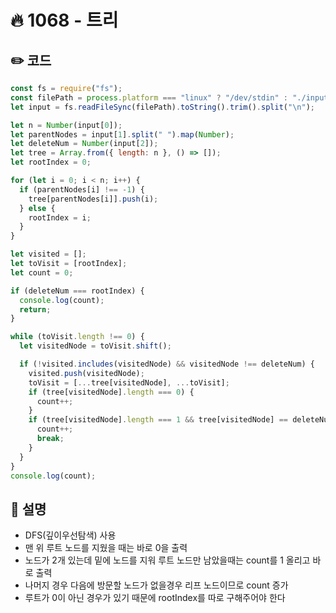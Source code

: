 # 🔥 1068 - 트리

## ✏️ 코드
```js
const fs = require("fs");
const filePath = process.platform === "linux" ? "/dev/stdin" : "./input.txt";
let input = fs.readFileSync(filePath).toString().trim().split("\n");

let n = Number(input[0]);
let parentNodes = input[1].split(" ").map(Number);
let deleteNum = Number(input[2]);
let tree = Array.from({ length: n }, () => []);
let rootIndex = 0;

for (let i = 0; i < n; i++) {
  if (parentNodes[i] !== -1) {
    tree[parentNodes[i]].push(i);
  } else {
    rootIndex = i;
  }
}

let visited = [];
let toVisit = [rootIndex];
let count = 0;

if (deleteNum === rootIndex) {
  console.log(count);
  return;
}

while (toVisit.length !== 0) {
  let visitedNode = toVisit.shift();

  if (!visited.includes(visitedNode) && visitedNode !== deleteNum) {
    visited.push(visitedNode);
    toVisit = [...tree[visitedNode], ...toVisit];
    if (tree[visitedNode].length === 0) {
      count++;
    }
    if (tree[visitedNode].length === 1 && tree[visitedNode] == deleteNum) {
      count++;
      break;
    }
  }
}
console.log(count);

```

## 🌱 설명
- DFS(깊이우선탐색) 사용
- 맨 위 루트 노드를 지웠을 때는 바로 0을 출력
- 노드가 2개 있는데 밑에 노드를 지워 루트 노드만 남았을때는 count를 1 올리고 바로 출력
- 나머지 경우 다음에 방문할 노드가 없을경우 리프 노드이므로 count 증가
- 루트가 0이 아닌 경우가 있기 때문에 rootIndex를 따로 구해주어야 한다